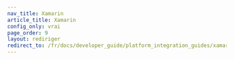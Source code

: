 ```yaml
---
nav_title: Xamarin
article_title: Xamarin
config_only: vrai
page_order: 9
layout: rediriger
redirect_to: /fr/docs/developer_guide/platform_integration_guides/xamarin/initial_sdk_setup/
---
```


